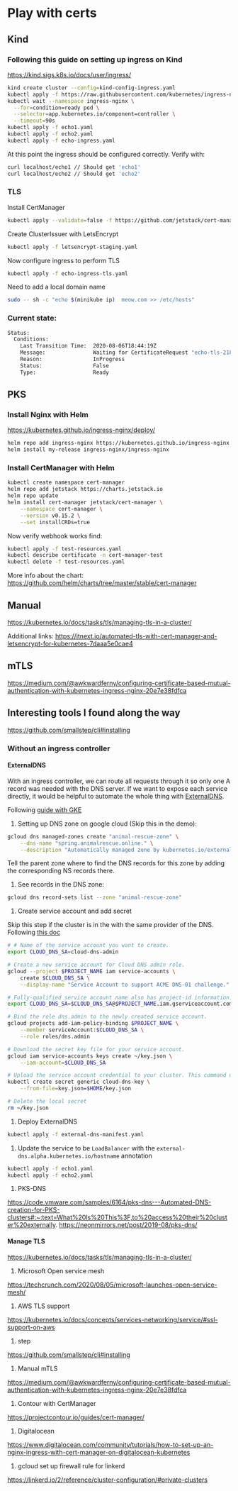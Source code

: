# Play with certs

## Kind

### Following this guide on setting up ingress on Kind

https://kind.sigs.k8s.io/docs/user/ingress/

```bash
kind create cluster --config=kind-config-ingress.yaml
kubectl apply -f https://raw.githubusercontent.com/kubernetes/ingress-nginx/master/deploy/static/provider/kind/deploy.yaml
kubectl wait --namespace ingress-nginx \
  --for=condition=ready pod \
  --selector=app.kubernetes.io/component=controller \
  --timeout=90s
kubectl apply -f echo1.yaml
kubectl apply -f echo2.yaml
kubectl apply -f echo-ingress.yaml
```

At this point the ingress should be configured correctly. Verify with:

```bash
curl localhost/echo1 // Should get 'echo1'
curl localhost/echo2 // Should get 'echo2'
```

### TLS

Install CertManager

```bash
kubectl apply --validate=false -f https://github.com/jetstack/cert-manager/releases/download/v0.15.2/cert-manager.yaml
```

Create ClusterIssuer with LetsEncrypt

```bash
kubectl apply -f letsencrypt-staging.yaml
```

Now configure ingress to perform TLS

```bash
kubectl apply -f echo-ingress-tls.yaml
```

Need to add a local domain name

```bash
sudo -- sh -c "echo $(minikube ip)  meow.com >> /etc/hosts"
```

### Current state:

```bash
Status:
  Conditions:
    Last Transition Time:  2020-08-06T18:44:19Z
    Message:               Waiting for CertificateRequest "echo-tls-2180926147" to complete
    Reason:                InProgress
    Status:                False
    Type:                  Ready
```

## PKS

### Install Nginx with Helm

https://kubernetes.github.io/ingress-nginx/deploy/

```bash
helm repo add ingress-nginx https://kubernetes.github.io/ingress-nginx
helm install my-release ingress-nginx/ingress-nginx
```

### Install CertManager with Helm

```bash
kubectl create namespace cert-manager
helm repo add jetstack https://charts.jetstack.io
helm repo update
helm install cert-manager jetstack/cert-manager \
    --namespace cert-manager \
    --version v0.15.2 \
    --set installCRDs=true
```

Now verify webhook works find:

```bash
kubectl apply -f test-resources.yaml
kubectl describe certificate -n cert-manager-test
kubectl delete -f test-resources.yaml
```

More info about the chart: https://github.com/helm/charts/tree/master/stable/cert-manager

## Manual

https://kubernetes.io/docs/tasks/tls/managing-tls-in-a-cluster/


Additional links:
https://itnext.io/automated-tls-with-cert-manager-and-letsencrypt-for-kubernetes-7daaa5e0cae4


## mTLS

https://medium.com/@awkwardferny/configuring-certificate-based-mutual-authentication-with-kubernetes-ingress-nginx-20e7e38fdfca

## Interesting tools I found along the way
https://github.com/smallstep/cli#installing


### Without an ingress controller

#### ExternalDNS

With an ingress controller, we can route all requests through it so only one A record was needed with the DNS server. If we want to expose each service directly, it would be helpful to automate the whole thing with [ExternalDNS](https://github.com/kubernetes-sigs/external-dns).

Following [guide with GKE](https://github.com/kubernetes-sigs/external-dns/blob/master/docs/tutorials/gke.md)

1. Setting up DNS zone on google cloud (Skip this in the demo):

```bash
gcloud dns managed-zones create "animal-rescue-zone" \
    --dns-name "spring.animalrescue.online." \
    --description "Automatically managed zone by kubernetes.io/external-dns"
```

Tell the parent zone where to find the DNS records for this zone by adding the corresponding NS records there.

1. See records in the DNS zone:

```bash
gcloud dns record-sets list --zone "animal-rescue-zone"
```

1. Create service account and add secret

Skip this step if the cluster is in the with the same provider of the DNS. Following [this doc](https://knative.dev/docs/serving/using-external-dns-on-gcp/#set-up-externaldns)

```bash
# # Name of the service account you want to create.
export CLOUD_DNS_SA=cloud-dns-admin

# Create a new service account for Cloud DNS admin role.
gcloud --project $PROJECT_NAME iam service-accounts \
    create $CLOUD_DNS_SA \
    --display-name "Service Account to support ACME DNS-01 challenge."

# Fully-qualified service account name also has project-id information.
export CLOUD_DNS_SA=$CLOUD_DNS_SA@$PROJECT_NAME.iam.gserviceaccount.com

# Bind the role dns.admin to the newly created service account.
gcloud projects add-iam-policy-binding $PROJECT_NAME \
    --member serviceAccount:$CLOUD_DNS_SA \
    --role roles/dns.admin

# Download the secret key file for your service account.
gcloud iam service-accounts keys create ~/key.json \
    --iam-account=$CLOUD_DNS_SA

# Upload the service account credential to your cluster. This command uses the secret name cloud-dns-key, but you can choose a different name.
kubectl create secret generic cloud-dns-key \
    --from-file=key.json=$HOME/key.json

# Delete the local secret
rm ~/key.json
```

1. Deploy ExternalDNS

```bash
kubectl apply -f external-dns-manifest.yaml
```

1. Update the service to be `LoadBalancer` with the `external-dns.alpha.kubernetes.io/hostname` annotation

```bash
kubectl apply -f echo1.yaml
kubectl apply -f echo2.yaml
```

1. PKS-DNS

https://code.vmware.com/samples/6164/pks-dns---Automated-DNS-creation-for-PKS-clusters#:~:text=What%20Is%20This%3F,to%20access%20their%20cluster%20externally.
https://neonmirrors.net/post/2019-08/pks-dns/

#### Manage TLS

https://kubernetes.io/docs/tasks/tls/managing-tls-in-a-cluster/

1. Microsoft Open service mesh

https://techcrunch.com/2020/08/05/microsoft-launches-open-service-mesh/

1. AWS TLS support

https://kubernetes.io/docs/concepts/services-networking/service/#ssl-support-on-aws

1. step

https://github.com/smallstep/cli#installing

1. Manual mTLS

https://medium.com/@awkwardferny/configuring-certificate-based-mutual-authentication-with-kubernetes-ingress-nginx-20e7e38fdfca

1. Contour with CertManager

https://projectcontour.io/guides/cert-manager/

1. Digitalocean

https://www.digitalocean.com/community/tutorials/how-to-set-up-an-nginx-ingress-with-cert-manager-on-digitalocean-kubernetes

1. gcloud set up firewall rule for linkerd

https://linkerd.io/2/reference/cluster-configuration/#private-clusters
